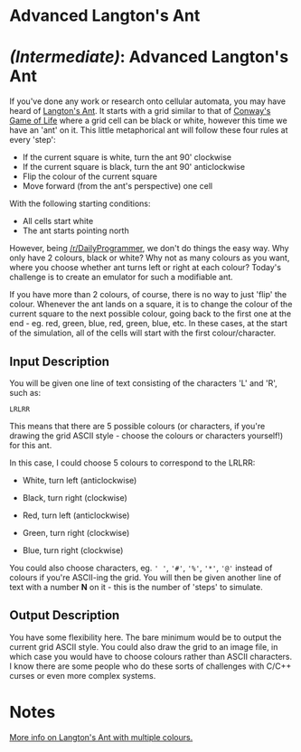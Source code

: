# Advanced Langton's Ant
<div class="md"><h1><a href="#IntermediateIcon"></a> <em>(Intermediate)</em>: Advanced Langton's Ant</h1>
<p>If you've done any work or research onto cellular automata, you may have heard of <a href="http://en.wikipedia.org/wiki/Langton%27s_ant">Langton's Ant</a>. It starts with a grid similar to that of <a href="http://www.reddit.com/r/dailyprogrammer/comments/271xyp/">Conway's Game of Life</a> where a grid cell can be black or white, however this time we have an 'ant' on it. This little metaphorical ant will follow these four rules at every 'step':</p>
<ul>
<li>If the current square is white, turn the ant 90' clockwise</li>
<li>If the current square is black, turn the ant 90' anticlockwise</li>
<li>Flip the colour of the current square</li>
<li>Move forward (from the ant's perspective) one cell</li>
</ul>
<p>With the following starting conditions:</p>
<ul>
<li>All cells start white</li>
<li>The ant starts pointing north</li>
</ul>
<p>However, being <a href="/r/DailyProgrammer">/r/DailyProgrammer</a>, we don't do things the easy way. Why only have 2 colours, black or white? Why not as many colours as you want, where you choose whether ant turns left or right at each colour? Today's challenge is to create an emulator for such a modifiable ant.</p>
<p>If you have more than 2 colours, of course, there is no way to just 'flip' the colour. Whenever the ant lands on a square, it is to change the colour of the current square to the next possible colour, going back to the first one at the end - eg. red, green, blue, red, green, blue, etc. In these cases, at the start of the simulation, all of the cells will start with the first colour/character.</p>
<h2>Input Description</h2>
<p>You will be given one line of text consisting of the characters 'L' and 'R', such as:</p>
<pre><code>LRLRR
</code></pre>
<p>This means that there are 5 possible colours (or characters, if you're drawing the grid ASCII style - choose the colours or characters yourself!) for this ant.</p>
<p>In this case, I could choose 5 colours to correspond to the LRLRR:</p>
<ul>
<li><p>White, turn left (anticlockwise)</p></li>
<li><p>Black, turn right (clockwise)</p></li>
<li><p>Red, turn left (anticlockwise)</p></li>
<li><p>Green, turn right (clockwise)</p></li>
<li><p>Blue, turn right (clockwise)</p></li>
</ul>
<p>You could also choose characters, eg. <code>' '</code>, <code>'#'</code>, <code>'%'</code>, <code>'*'</code>, <code>'@'</code> instead of colours if you're ASCII-ing the grid. You will then be given another line of text with a number <strong>N</strong> on it - this is the number of 'steps' to simulate.</p>
<h2>Output Description</h2>
<p>You have some flexibility here. The bare minimum would be to output the current grid ASCII style. You could also draw the grid to an image file, in which case you would have to choose colours rather than ASCII characters. I know there are some people who do these sorts of challenges with C/C++ curses or even more complex systems.</p>
<h1>Notes</h1>
<p><a href="http://en.wikipedia.org/wiki/Langton%27s_ant#Extension_to_multiple_colors">More info on Langton's Ant with multiple colours.</a></p>
</div>
